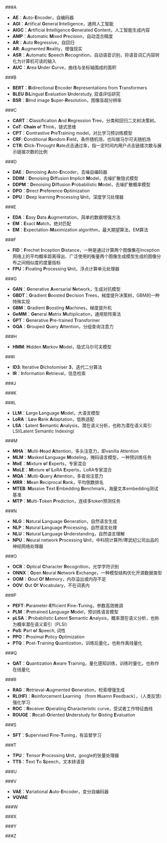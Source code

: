 ###A
- **AE**：**A**uto-**E**ncoder，自编码器
- **AGI**：**A**rtifical **G**eneral **I**ntelligence，通用人工智能
- **AIGC**：**A**rtificial **I**ntelligence **G**enerated **C**ontent，人工智能生成内容
- **AMP**：**A**utomatic **M**ixed **P**recision，自动混合精度
- **AR**：**A**uto **R**egressive，自回归
- **AR**: **A**ugmented **R**eality，增强现实
- **ASR**：**A**utomatic **S**peech **R**ecognition，自动语音识别，将语音词汇内容转化为计算机可读的输入
- **AUC**：**A**rea **U**nder **C**urve，曲线与坐标轴围成的面积

###B
- **BERT**：**B**idirectional **E**ncoder **R**epresentations from **T**ransformers  
- **BLEU** **B**i**L**ingual **E**valuation **U**nderstudy, 双语评估研究
- **BSR**：**B**lind image **S**uper-**R**esolution，图像盲超分辨率

###C
- **CART**：**C**lassification **A**nd **R**egression **T**ree，分类和回归二叉树决策树。
- **CoT**: **Chain** **o**f  **T**hink，链式思维
- **CPT**：**C**ontrastive **P**re**T**raining model，对比学习预训练模型
- **CRF**: **C**onditional **R**andom **F**ield，条件随机场，也叫做马尔可夫随机场
- **CTR**: **C**lick-**T**hrought **R**ate点击通过率，指一定时间内用户点击链接次数与展示链接次数的比例

###D
- **DAE**：**D**enoising **A**uto-**E**ncoder，去噪自编码器
- **DDIM**：**D**enoising **D**iffusion **I**mplicit **M**odel，去噪扩散隐式模型
- **DDPM**：**D**enoising **D**iffusion **P**robabilistic **M**odel，去噪扩散概率模型
- **DPO**：**D**irect **P**reference **O**ptimization
- **DPU**：**D**eep learning **P**rocessing **U**nit，深度学习处理器

###E
- **EDA**：**E**asy **D**ata **A**ugmentation，简单的数据增强方法
- **EM**：**E**xact **M**atch，绝对匹配
- **EM**：**E**xpectation-**M**aximization algorithm，最大期望算法，EM算法

###F
- **FID**：**F**rechet **I**nception **D**istance，一种是通过计算两个图像集在Inception网络上的平均概率距离得出、广泛使用的衡量两个图像生成模型生成的图像分布之间相似度的度量指标
- **FPU**：**F**loating **P**rocessing **U**nit，浮点计算单元处理器

###G
- **GAN**：**G**enerative **A**versarial **N**etwork，生成对抗模型
- **GBDT**：**G**radient **B**oosted **D**ecision **T**rees，梯度提升决策树，GBM的一种特殊实现
- **GBM**：**G**radient **B**oosting **M**achines，梯度提升机
- **GeMM**：**Ge**neral **M**atrix **M**ultiplication，通用矩阵乘法
- **GPT**：**G**enerative **P**re-trained **T**ransformer
- **GQA**：**G**rouped **Q**uery **A**ttention，分组查询注意力

###H
- **HMM**: **H**idden **M**arkov **M**odel，隐式马尔可夫模型


###I
- **ID3**: **I**terative **D**ichotomiser **3**，迭代二分算法
- **IR**：**I**nformation **R**etrieval，信息检索

###J

###K

###L
- **LLM**：**L**arge **L**anguage **M**odel，大语言模型
- **LoRA**：**Lo**w **R**ank **A**daptation，低秩适配
- **LSA**：**L**atent **S**emantic **A**nalysis，潜在语义分析，也称为潜在语义索引LSI(Latent Semantic Indexing)

###M
- **MHA**：**M**ulti-**H**ead **A**ttention，多头注意力，即vanilla Attention
- **MLM**：**M**asked **L**anguage **M**odeling，掩码语言模型，一种预训练任务
- **MoE**：**M**ixture **o**f **E**xperts，专家混合
- **MoLE**：**M**ixture **o**f **L**oRA **E**xperts，LoRA专家混合
- **MQA**：**M**ulti-**Q**uery **A**ttention，多查询注意力
- **MRR**：**M**ean **R**eciprocal **R**ank，平均倒数排名
- **MTEB**: **M**assive **T**ext **E**mbedding **B**enchmark，海量文本embedding测试基准
- **MTP**：**M**ulti-**T**oken **P**rediction，连续多token预测任务

###N
- **NLG**：**N**atural **L**anguage **G**eneration，自然语言生成
- **NLP**：**N**atural **L**anguage **P**rocessing，自然语言处理
- **NLU**：**N**atural **L**anguage **U**nderstanding，自然语言理解
- **NPU**：**N**eural network **P**rocessing **U**nit，中科院计算所/寒武纪公司出品的神经网络处理器

###O
- **OCR**：**O**ptical **C**haracter **R**ecognition，光学字符识别
- **ONNX**：**O**pen **N**eural **N**etwork **E**xchange，一种模型结构优化开源数据类型
- **OOM**：**O**out **O**f **M**emory，内存溢出或内存不足
- **OOV**: **O**ut **O**f **V**ocabulary，不在词表内

###P
- **PEFT**: **P**arameter-**E**fficient **F**ine-**T**uning，参数高效微调
- **PLM**：**P**retrained **L**anguage **M**odel，预训练语言模型
- **pLSA**：**P**robabilistic **L**atent **S**emantic **A**nalysis，概率潜在语义分析，也称为概率潜在语义索引（PLSI）
- **PoS**: **P**art **o**f **S**peech, 词性
- **PPO**：**P**roximal **P**olicy **O**ptimization
- **PTQ**：**P**ost-**T**raining **Q**uantization，训练后量化，也称作离线量化

###Q
- **QAT**：**Q**uantization **A**ware **T**raining，量化感知训练，训练时量化，也称作在线量化

###R
- **RAG**：**R**etrieval-**A**ugmented **G**eneration，检索增强生成
- **RL(HF)**：**R**einforcement **L**earning （from **H**uamn **F**eedback），（人类反馈）强化学习
- **ROC**：**R**eceiver **O**perating **C**haracteristic curve，受试者工作特征曲线
- **ROUGE**：**R**ecall-**O**riented **U**nderstudy for **G**isting **E**valuation

###S
- **SFT**：**S**upervised **F**ine-**T**uning，有监督学习  

###T
- **TPU**：**T**ensor **P**rocessing **U**nit，google的张量处理器
- **TTS**：**T**ext **T**o **S**peech，文本转语音

###U

###V
- **VAE**：**V**ariational **A**uto-**E**ncoder，变分自编码器
- **VQVAE**

###W

###X

###Y

###Z